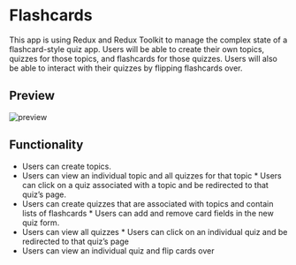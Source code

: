 # Flashcards

This app is using Redux and Redux Toolkit to manage the complex state of a flashcard-style quiz app. Users will be able to create their own topics, quizzes for those topics, and flashcards for those quizzes. Users will also be able to interact with their quizzes by flipping flashcards over.

## Preview

![preview]()

## Functionality

- Users can create topics.
- Users can view an individual topic and all quizzes for that topic \* Users can click on a quiz associated with a topic and be redirected to that quiz’s page.
- Users can create quizzes that are associated with topics and contain lists of flashcards \* Users can add and remove card fields in the new quiz form.
- Users can view all quizzes \* Users can click on an individual quiz and be redirected to that quiz’s page
- Users can view an individual quiz and flip cards over
